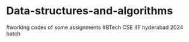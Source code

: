 # Data-structures-and-algorithms
#working codes of some assignments
#BTech CSE IIT hyderabad 2024 batch
